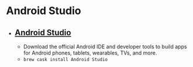 # Android Studio
- [Android Studio](https://developer.android.com/studio/index.html)
  - 
  - Download the official Android IDE and developer tools to build apps for Android phones, tablets, wearables, TVs, and more.
  - `brew cask install Android Studio`
